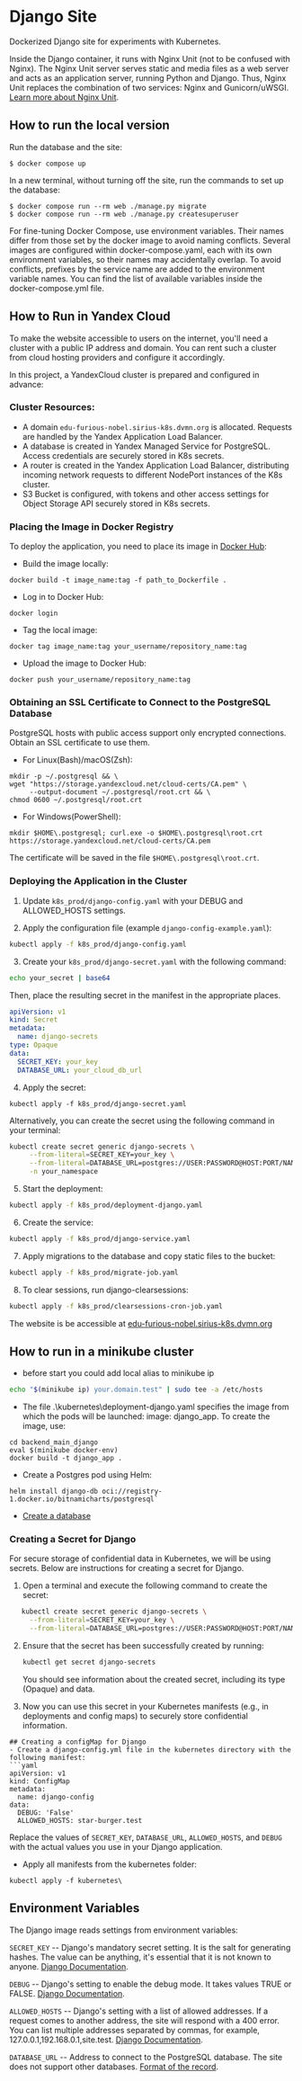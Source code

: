 # Django Site

Dockerized Django site for experiments with Kubernetes.

Inside the Django container, it runs with Nginx Unit (not to be confused with Nginx). The Nginx Unit server serves static and media files as a web server and acts as an application server, running Python and Django. Thus, Nginx Unit replaces the combination of two services: Nginx and Gunicorn/uWSGI. [Learn more about Nginx Unit](https://unit.nginx.org/).

## How to run the local version

Run the database and the site:

```shell
$ docker compose up
```

In a new terminal, without turning off the site, run the commands to set up the database:


```shell
$ docker compose run --rm web ./manage.py migrate  
$ docker compose run --rm web ./manage.py createsuperuser  
```

For fine-tuning Docker Compose, use environment variables. Their names differ from those set by the docker image to avoid naming conflicts. Several images are configured within docker-compose.yaml, each with its own environment variables, so their names may accidentally overlap. To avoid conflicts, prefixes by the service name are added to the environment variable names. You can find the list of available variables inside the docker-compose.yml file.

## How to Run in Yandex Cloud

To make the website accessible to users on the internet, you'll need a cluster with a public IP address and domain. You can rent such a cluster from cloud hosting providers and configure it accordingly.

In this project, a YandexCloud cluster is prepared and configured in advance:

### Cluster Resources:
* A domain `edu-furious-nobel.sirius-k8s.dvmn.org` is allocated. Requests are handled by the Yandex Application Load Balancer.
* A database is created in Yandex Managed Service for PostgreSQL. Access credentials are securely stored in K8s secrets.
* A router is created in the Yandex Application Load Balancer, distributing incoming network requests to different NodePort instances of the K8s cluster.
* S3 Bucket is configured, with tokens and other access settings for Object Storage API securely stored in K8s secrets.

### Placing the Image in Docker Registry
To deploy the application, you need to place its image in [Docker Hub](https://hub.docker.com):
* Build the image locally:
```shell
docker build -t image_name:tag -f path_to_Dockerfile .
```
* Log in to Docker Hub:
```shell
docker login
```
* Tag the local image:
```shell
docker tag image_name:tag your_username/repository_name:tag
```
* Upload the image to Docker Hub:
```shell
docker push your_username/repository_name:tag
```

### Obtaining an SSL Certificate to Connect to the PostgreSQL Database
PostgreSQL hosts with public access support only encrypted connections. Obtain an SSL certificate to use them.

* For Linux(Bash)/macOS(Zsh):
```shell
mkdir -p ~/.postgresql && \
wget "https://storage.yandexcloud.net/cloud-certs/CA.pem" \
     --output-document ~/.postgresql/root.crt && \
chmod 0600 ~/.postgresql/root.crt
```
* For Windows(PowerShell):
```shell
mkdir $HOME\.postgresql; curl.exe -o $HOME\.postgresql\root.crt https://storage.yandexcloud.net/cloud-certs/CA.pem
```

The certificate will be saved in the file `$HOME\.postgresql\root.crt`.

### Deploying the Application in the Cluster

1. Update `k8s_prod/django-config.yaml` with your DEBUG and ALLOWED_HOSTS settings.

2. Apply the configuration file (example `django-config-example.yaml`):
```bash
kubectl apply -f k8s_prod/django-config.yaml  
```

3. Create your `k8s_prod/django-secret.yaml` with the following command:
```bash
echo your_secret | base64
```
Then, place the resulting secret in the manifest in the appropriate places.

```yaml
apiVersion: v1
kind: Secret
metadata:
  name: django-secrets
type: Opaque
data:
  SECRET_KEY: your_key
  DATABASE_URL: your_cloud_db_url
```

4. Apply the secret:
```shell
kubectl apply -f k8s_prod/django-secret.yaml  
```
Alternatively, you can create the secret using the following command in your terminal:
```bash
kubectl create secret generic django-secrets \
     --from-literal=SECRET_KEY=your_key \
     --from-literal=DATABASE_URL=postgres://USER:PASSWORD@HOST:PORT/NAME \
     -n your_namespace
```

5. Start the deployment:
```bash
kubectl apply -f k8s_prod/deployment-django.yaml
```

6. Create the service:
```bash
kubectl apply -f k8s_prod/django-service.yaml
```

7. Apply migrations to the database and copy static files to the bucket:
```bash
kubectl apply -f k8s_prod/migrate-job.yaml
```

8. To clear sessions, run django-clearsessions:
```bash
kubectl apply -f k8s_prod/clearsessions-cron-job.yaml
```

The website is be accessible at [edu-furious-nobel.sirius-k8s.dvmn.org](https://edu-furious-nobel.sirius-k8s.dvmn.org/)

## How to run in a minikube cluster
- before start you could add local alias to minikube ip
```bash
echo "$(minikube ip) your.domain.test" | sudo tee -a /etc/hosts
```
- The file .\kubernetes\deployment-django.yaml specifies the image from which the pods will be launched: image: django_app.
To create the image, use:
```shell
cd backend_main_django
eval $(minikube docker-env)
docker build -t django_app .
```
- Create a Postgres pod using Helm: 
```shell
helm install django-db oci://registry-1.docker.io/bitnamicharts/postgresql`
```
- [Create a database](https://medium.com/coding-blocks/creating-user-database-and-adding-access-on-postgresql-8bfcd2f4a91e)

### Creating a Secret for Django

For secure storage of confidential data in Kubernetes, we will be using secrets. Below are instructions for creating a secret for Django.
1. Open a terminal and execute the following command to create the secret:

```bash
   kubectl create secret generic django-secrets \
     --from-literal=SECRET_KEY=your_key \
     --from-literal=DATABASE_URL=postgres://USER:PASSWORD@HOST:PORT/NAME \
```
2. Ensure that the secret has been successfully created by running:

   ```bash
   kubectl get secret django-secrets
   ```

   You should see information about the created secret, including its type (Opaque) and data.

3. Now you can use this secret in your Kubernetes manifests (e.g., in deployments and config maps) to securely store confidential information.

```
## Creating a configMap for Django
- Create a django-config.yml file in the kubernetes directory with the following manifest:
```yaml
apiVersion: v1
kind: ConfigMap
metadata:
  name: django-config
data:
  DEBUG: 'False'
  ALLOWED_HOSTS: star-burger.test
```


Replace the values of `SECRET_KEY`, `DATABASE_URL`, `ALLOWED_HOSTS`, and `DEBUG` with the actual values you use in your Django application.

- Apply all manifests from the kubernetes folder: 
```
kubectl apply -f kubernetes\
```

## Environment Variables

The Django image reads settings from environment variables:

`SECRET_KEY` -- Django's mandatory secret setting. It is the salt for generating hashes. The value can be anything, it's essential that it is not known to anyone. [Django Documentation](https://docs.djangoproject.com/en/3.2/ref/settings/#secret-key).

`DEBUG` -- Django's setting to enable the debug mode. It takes values TRUE or FALSE. [Django Documentation](https://docs.djangoproject.com/en/3.2/ref/settings/#std:setting-DEBUG).

`ALLOWED_HOSTS` -- Django's setting with a list of allowed addresses. If a request comes to another address, the site will respond with a 400 error. You can list multiple addresses separated by commas, for example, 127.0.0.1,192.168.0.1,site.test. [Django Documentation](https://docs.djangoproject.com/en/3.2/ref/settings/#allowed-hosts).

`DATABASE_URL` -- Address to connect to the PostgreSQL database. The site does not support other databases. [Format of the record](https://github.com/jacobian/dj-database-url#url-schema).
